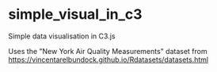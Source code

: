 # simple_visual_in_c3
Simple data visualisation in C3.js

Uses the "New York Air Quality Measurements" dataset from
https://vincentarelbundock.github.io/Rdatasets/datasets.html
